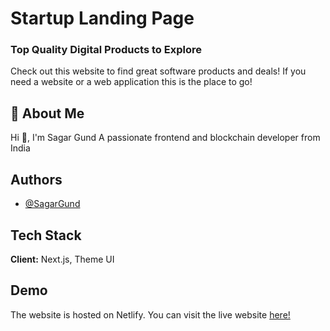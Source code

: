 
# Startup Landing Page

### Top Quality Digital Products to Explore

Check out this website to find great software products and deals! If you need a website or a web application this is the place to go!
## 🚀 About Me
Hi 👋, I'm Sagar Gund
A passionate frontend and blockchain developer from India


## Authors

- [@SagarGund](https://www.github.com/ItsKalfar)


## Tech Stack

**Client:** Next.js, Theme UI




## Demo
The website is hosted on Netlify. You can visit the live website [here!](https://scintillating-muffin-d976db.netlify.app/)


